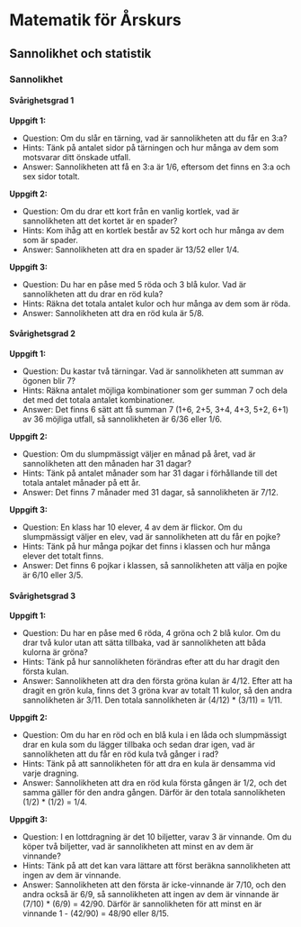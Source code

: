 # Matematik för Årskurs 
## Sannolikhet och statistik

### Sannolikhet

#### Svårighetsgrad 1

**Uppgift 1:**
* Question: Om du slår en tärning, vad är sannolikheten att du får en 3:a? 
* Hints: Tänk på antalet sidor på tärningen och hur många av dem som motsvarar ditt önskade utfall.
* Answer: Sannolikheten att få en 3:a är 1/6, eftersom det finns en 3:a och sex sidor totalt.

**Uppgift 2:**
* Question: Om du drar ett kort från en vanlig kortlek, vad är sannolikheten att det kortet är en spader?
* Hints: Kom ihåg att en kortlek består av 52 kort och hur många av dem som är spader.
* Answer: Sannolikheten att dra en spader är 13/52 eller 1/4.

**Uppgift 3:**
* Question: Du har en påse med 5 röda och 3 blå kulor. Vad är sannolikheten att du drar en röd kula?
* Hints: Räkna det totala antalet kulor och hur många av dem som är röda.
* Answer: Sannolikheten att dra en röd kula är 5/8.

#### Svårighetsgrad 2

**Uppgift 1:**
* Question: Du kastar två tärningar. Vad är sannolikheten att summan av ögonen blir 7?
* Hints: Räkna antalet möjliga kombinationer som ger summan 7 och dela det med det totala antalet kombinationer.
* Answer: Det finns 6 sätt att få summan 7 (1+6, 2+5, 3+4, 4+3, 5+2, 6+1) av 36 möjliga utfall, så sannolikheten är 6/36 eller 1/6.

**Uppgift 2:**
* Question: Om du slumpmässigt väljer en månad på året, vad är sannolikheten att den månaden har 31 dagar?
* Hints: Tänk på antalet månader som har 31 dagar i förhållande till det totala antalet månader på ett år.
* Answer: Det finns 7 månader med 31 dagar, så sannolikheten är 7/12.

**Uppgift 3:**
* Question: En klass har 10 elever, 4 av dem är flickor. Om du slumpmässigt väljer en elev, vad är sannolikheten att du får en pojke?
* Hints: Tänk på hur många pojkar det finns i klassen och hur många elever det totalt finns.
* Answer: Det finns 6 pojkar i klassen, så sannolikheten att välja en pojke är 6/10 eller 3/5.

#### Svårighetsgrad 3

**Uppgift 1:**
* Question: Du har en påse med 6 röda, 4 gröna och 2 blå kulor. Om du drar två kulor utan att sätta tillbaka, vad är sannolikheten att båda kulorna är gröna?
* Hints: Tänk på hur sannolikheten förändras efter att du har dragit den första kulan.
* Answer: Sannolikheten att dra den första gröna kulan är 4/12. Efter att ha dragit en grön kula, finns det 3 gröna kvar av totalt 11 kulor, så den andra sannolikheten är 3/11. Den totala sannolikheten är (4/12) * (3/11) = 1/11.

**Uppgift 2:**
* Question: Om du har en röd och en blå kula i en låda och slumpmässigt drar en kula som du lägger tillbaka och sedan drar igen, vad är sannolikheten att du får en röd kula två gånger i rad?
* Hints: Tänk på att sannolikheten för att dra en kula är densamma vid varje dragning.
* Answer: Sannolikheten att dra en röd kula första gången är 1/2, och det samma gäller för den andra gången. Därför är den totala sannolikheten (1/2) * (1/2) = 1/4.

**Uppgift 3:**
* Question: I en lottdragning är det 10 biljetter, varav 3 är vinnande. Om du köper två biljetter, vad är sannolikheten att minst en av dem är vinnande?
* Hints: Tänk på att det kan vara lättare att först beräkna sannolikheten att ingen av dem är vinnande.
* Answer: Sannolikheten att den första är icke-vinnande är 7/10, och den andra också är 6/9, så sannolikheten att ingen av dem är vinnande är (7/10) * (6/9) = 42/90. Därför är sannolikheten för att minst en är vinnande 1 - (42/90) = 48/90 eller 8/15.